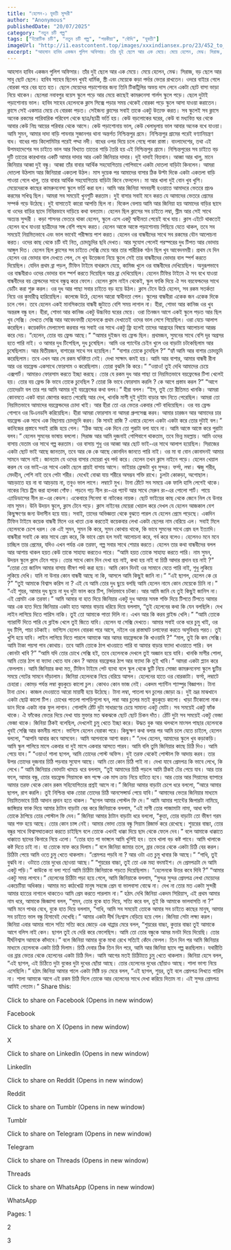 ```yaml
---
title: "হেলেন-১ যুবতী সুন্দরী"
author: "Anonymous"
publishedDate: "20/07/2025"
category: "নতুন চটি গল্প"
tags: ["ইরোটিক চটি", "নতুন চটি গল্প", "পরকীয়া", "বৌদি", "যুবতী"]
imageUrl: "http://i1.eastcontent.top/images/xxxindiansex.pro/23/452_to_suck.jpg"
excerpt: "আহসান হাবিব একজন পুলিশ অফিসার। তাঁর দুই ছেলে আর এক মেয়ে। মেয়ে হেলেন, মেঝ। সিরাজ, বড় ছেলে আর সাবু ছোট ছেলে। হাবিব সাহেব ছিলেন খুবই ধার্মিক, স্ত্রী এবং মেয়েকে কড়া পর্দার ভেতর রাখতেন। ওদরে বাইরে গেলে বোর..."
---
```


আহসান হাবিব একজন পুলিশ অফিসার। তাঁর দুই ছেলে আর এক মেয়ে। মেয়ে হেলেন, মেঝ। সিরাজ, বড় ছেলে আর সাবু ছোট ছেলে। হাবিব সাহেব ছিলেন খুবই ধার্মিক, স্ত্রী এবং মেয়েকে কড়া পর্দার ভেতর রাখতেন। ওদরে বাইরে গেলে বোরকা পরে বের হতে হত। ছেলে মেয়েদের পড়াশোনার জন্য তিনি টিকটিুলির অভয় দাস লেনে একটা ছোট বাসা ভাড়া নিয়ে থাকেন। ছেলেরা নবাবপুর বয়েস স্কুলে পড়ে আর মেয়ে কাছেই কামরুনেসা গার্লস স্কুলে পড়ে। ছেলে দুটাই পড়াশোনায় ভাল। হাবিব সাহেব হেলেনকে ক্লাস সিক্সে পড়ার সময় থেকেই বোরকা পড়ে স্কুলে আসা যাওয়া করাতেন। ক্লাসে সেই একমাত্র মেয়ে যে বোরকা পড়ত। সেইজন্য ক্লাসের সবাই তাকে একটু উত্যক্ত করত। সব স্কুলেই সব ক্লাসে অনেক রকমের পারিবারিক পরিবেশ থেকে ছাত্র/ছাত্রী ভর্তি হয়। কেউ বড়লোকের ঘরের, কেউ বা মধ্যবিত্ত ঘর থেকে আবার কেউ নিম্ন আয়ের পরিবার থেকে আসে। কেউ পড়াশোনায় ভাল, কেউ খেলাধুলায় ভাল আবার অনেক বখে যাওয়া।
আমি সুমন, আমার দাদা বাড়ি পাবনার সুজানগর থানা অন্তর্গত নিশ্চিন্তপুর গ্রমে। নিশ্চিন্তপুর গ্রামের পরেই বণ্যানিয়ন্ত্রণ বাধ। বাধের পাচ কিলোমিটার পরেই পদ্মা নদী। বাধের ওপর দিয়ে চলে গেছে পাকা রাস্তা। বাংলাদেশের, তথা এই উপমহাদেশের সব চাইতে ভাল আর বিখ্যাত তাতের শাড়ি তৈরি হয় এই নিশ্চিন্তপুর গ্রামে। নিশ্চিন্তপুরের সব চাইতে বড় দুটি তাতের কারখানার একটি আমার দাদার আর একট জিনিয়ার দাদার। দুই দাদাই বিত্তবান। আব্বা আর খালু, মানে জিনিয়ার আব্বা দুই বন্ধু। আব্বা তাঁর বাবার আর্থিক সহযোগিতায় গোপিবাগে একটা দোতলা বাড়িটা কিনলেন। আমরা দোতলা উঠলাম আর জিনিয়ারা একতলা উঠল। মাস দুয়েক পর আমাদের বাসার ঠিক উল্টা দিকে একটা একতলা বাড়ি পাওয়া গেলে খালু, তার বাবার আর্থিক সহযোগিতায় বাড়িটা কিনে ফেললেন। মা আর খালা দুই বোন খুব খুশি। মেয়েদেরকে কাছের কামরুননেসা স্কুলে ভর্তি করা হল। আমি আর জিনিয়া সমবয়সী হওয়াতে আমাদরে ভেতরে প্রচণ্ড করমের সখিত্ব ছিল। আমরা সব সময়েই খুনশুটি করতাম। দুই বাসার সবাই মনে করত যে আমাদের ভেতরে প্রেমের সম্পর্ক গড়ে উঠেছে। দুই বাসাতেই কারো আপত্তি ছিল না। বিকেল বেলায় আমি আর জিনিয়া হয় আমাদের বাড়ির ছাদে বা ওদের বাড়ির ছাদে নিবিরভাবে দাড়িয়ে কথা বলতাম।
হেলেন ছিল ক্লাসের সব চাইতে লম্বা, স্লীম আর সেই সাথে অত্যন্ত 
সুন্দরী
। কড়া শাসনর ভেতরে থাকা হেলেন, স্কুলে এসে একটু স্বাধীনতা পেয়েই বখে যায়। ক্লাস এইটে থাকতেই হেলেন বখে যাওয়া ছাত্রীদের সঙ্গ বেশি পছন্দ করত। হেলেন আস্তে আস্তে পড়াশোনায় পিছিয়ে যেতে থাকল, তবে সব সময়েই নিয়মিতভাবে এবং ভাল ভাবেই পরীক্ষায় পাশ করত। হেলেন ওর বান্ধবীদের সাথে সব রকমের যৌন আলোচনা করত। ওদের কাছ থেকে চটি বই নিত, চোদাচুদির ছবি দেখত। আর সুযোগ পেলেই পরস্পরের দুধ টিপত আর ভোদায় আঙ্গুল দিত। হেলেন ছিল ক্লাসের সব চাইতে সেক্সি মেয়ে আর তার শারীরিক গঠন ছিল খুব আবেদনময়ী। প্রথম যে দিন হেলেন ওর ভোদার বাল দেখতে পেল, সে খুব উত্তেজনা নিয়ে স্কুলে সেই তার বান্ধবীদের ভোদার বাল স্পর্শ করতে দিয়েছিল। যেদিন প্রথম ব্রা পড়ল, টিফিন টাইমে বাথরুমে যেয়ে, কামিজ খুলে ওর বান্ধবীদের দেখিয়েছিল। অনুরূপভাবে ওর বান্ধবীরাও ওদের ভোদার বাল স্পর্শ করতে দিয়েছিল আর ব্রা দেখিয়েছিল। হেলেন টিফির টাইমে ঐ সব বখে যাওয়া বান্ধবীদের বয় ফ্রেন্ডদের সাথে বন্ধুত্ব করে ফেলে। হেলেন ক্লাস নাইন থেকেই, স্কুল ফাকি দিয়ে ঐ সব বয়ফেন্ডদের সাথে ডেটিং করা শুরু করল। ওর দুধ আর পাছা সবার চাইতে বড় হয়ে উঠল। ক্লাস টেনে উঠে হেলেন, সব রকম সতর্কতা নিয়ে ওর কুমারীত্ব হারিয়েছিল।
কলেজে উঠে, হেলেন আরো স্বাধীনতা পেল। স্কুলের বান্ধবীরা একেক জন একেক দিকে চলে গেল। তবে হেলেন একই মানসিকতার বান্ধবী জুটাতে বেশি সময় লাগাল না। হীরা, শোভা আর কানিজ ওর খুব অন্তরঙ্গ বন্ধু হল। হীরা, শোভা আর কানিজ একটু উচ্চবিত্ত ঘরের মেয়ে। ওরা তিনজন আগে একই স্কুলে পড়ত আর ছিল খুব সেক্সি। দেখতে সেক্সি আর আবেদনময়ী হেলেনকে প্রথম দেখাতেই ওদের ভাল লেগে গিয়েছিল। ওরা যেচে আলাপ করেছিল। কয়েকদিন মেলামেশা করবার পর সবাই ওর সাথে একটু ফ্রি হলেই তাদের আগ্রহের বিষয়ে আলোচনা আরম্ভ করে দেয়।
“হেলেন, তোর বয় ফ্রেন্ড আছে।”
“আমার দুইজন বয় ফ্রেন্ড ছিল। প্রথমজন, সুমনের সাথে বেশি দূর অগ্রসর হতে পারি নাই। ও আমার দুধ টিপেছিল, দুধ চুষেছিল। আমি ওর প্যান্টের চেইন খুলে ওর বাড়াটা চটকেছিলাম আর চুষেছিলাম। আর দ্বিতীয়জন, বাশারের সাথে সব হয়েছিল।”
“বাশার তোকে চুদেছিল ?”
“হ্যাঁ আমি আর বাশার চোদাচুদি করেছিলাম। তবে এখন আর সে রকম ঘনিষ্টতা নেই। দেখা সাক্ষাৎ কমই হয়। আমি আর বাশার, আমার বান্ধবী রীনা আর ওর বয়ফ্রেন্ড একসাথে 
ফোরসাম
ও করেছিলাম। তোরা বুঝলি কি করে।”
“ওয়াও! তুই দেখি আমাদের চেয়ে এক্সপার্ট। আমারও ফোরসাম করতে ইচ্ছা করছে। তোর যে রকম দুধ আর পাছা তা নিয়মিতভাবে বয়ফ্রেন্ডের টিপা খেলেই হয়। তোর বয় ফ্রেন্ড কি ভাবে তোকে চুদেছিল ? তোরা কি ভাবে ফোরসাম করলি ? কে আগে প্রস্তাব করল ?”
“আগে তোদেরটা বল তার পর আমি আমার দুই বয়ফ্রেন্ডের কথা বলব।”
হীরা বলল।
“ইস, তুই তো রীতিমত খানকি। আমরা কোনমতে একট বাড়া জোগার করতে পেরেছি আর দেখ, খানকি মাগী দুই দুইটা বাড়ার স্বাদ নিতে পেরেছিল। আমরা তো নিয়মিতভাবে আমাদের বয়ফ্রেন্ডদের চোদা খাই। আর হীরা তো এর ভেতর একবার পেট বাধিয়েছিল। ওর বয় ফ্রেন্ড গোপনে ওর ডিএনডসি করিয়েছিল। হীরা আমরা ফোরসাম না আমরা গ্রুপসেক্স করব। আমার চারজন আর আমাদের চার বয়ফ্রেন্ড এক সাথে এক বিছানায় চোদাচুদি করব। কি সাবই রাজি ? এবারে হেলেন একটা একটা করে তোর দুটাই বল।”
কানিজের প্রস্তাবে সবাই রাজি হয়ে গেল।
“ঠিক আছে এক দিনে তো পুরাটা বলা যাবে না। আমি আস্তে আস্তে করে পুরাটা বলব।”
হেলেন সুমনের ভাষায় বললো।
সিরাজ আর আমি দুজনাই গোপিবাগে থাকতাম, তবে ভিন্ন মহল্লায়। আমি ওদের বাসায় যেতাম ওর সাথে গল্প করতাম। ওর বাসায় শুধু ওর আব্বা আর ছোট ভাই-এর সাথে আলাপ হয়েছিল। সিরাজের একটা ছোট ভাই আছে জানতাম, তবে আর কে কে আছে কোনদিন জানতে পারি নাই। ওর মা বা বোন কোনাদনই আমার সামনে আসে নাই। জানতাম যে ওদের বাসার মেয়েরা খুব পর্দা করে।
হেলেন তখন ক্লাস নাইনে পড়ে। হেলেন খেয়াল করল যে ওর ভাই-এর সাথে একটা ছেলে প্রায়ই বাসায় আসে। ভাইয়ার ফ্রেন্ডটা খুব সুন্দর। ফর্সা, লম্বা। ঋজু শরীর, মেদহীন, পেশি নাই তবে পেটা শরীর। দেখেই বোঝা যায় শরীরে অসম্ভব শক্তি রাখে। চুলটা কোকড়া, অগোছাল। আচড়াতে হয় না বা আচড়ায় না, তবুও ভাল লাগে। লম্বাটে মুখ। টানা ঠোঁটে সব সময়ে এক ফালি হাসি লেগেই থাকে। নাকের নিচে ট্রিম করা হালকা গোঁফ। পড়নে গাঢ় নীল রং-এর প্যান্ট আর সাথে মেরুন রং-এর পোলো শার্ট। পায়ে এ্যাডিডাসের নীল রং-এর কেডস। একেবারে সিনেমা বা নাটকের নায়ক। ছোট ভাইয়ের কাছ থেকে জেনে নিল যে উনার নাম সুমন। উনি উদয়ন স্কুলে, ক্লাস টেনে পড়ে।
ক্লাস নাইনের মেয়েরা খেয়াল করে দেখল যে হেলেন আজকাল বেশ কিছুক্ষণের জন্য উদাসীন হয়ে যায়। সবাই, তাদের অভিজ্ঞতা থেকে বুঝতে পারল যে হেলেন প্রেমে পড়েছে। একদিন টিফিন টাইমে কয়েক বান্ধবী মিলে ওর খাতা চেক করতেই কয়েকবার লেখা একটা ছেলের নাম বেরিয়ে এল। সবাই মিলে হেলেনকে চেপে ধরল। কে এই সুমন, সুমন কি করে, সুমন কোথায় থাকে, কি ভাবে সুমনের সাথে প্রেম হল ইত্যাদি। বান্ধবীরা সবাই কে কার সাথে প্রেম করে, কি ভাবে প্রেম হল সবই আলোচনা করে, গর্ব করে বলেও। হেলেনও মনে মনে চাচ্ছিল তার প্রেমের, যদিও এখন পর্যন্ত এক তরফা, গল্প সবার সাথে শেয়ার করতে। হেলেন তার কথা বান্ধবীদের বলল আর আশায় থাকল হয়ত কেউ তাকে সাহায্য করতেও পারে।
“আমি হয়ত তোকে সাহায্য করতে পারি। নাম সুমন, উদয়ন স্কুলে ক্লাস টেনে পড়ে। তোর সাথে কোন দিন দেখা হয় নাই, কথা হয় নাই বা চিঠি আদার প্রদান হয় নাই ?”
“তোরা তো জানিস আমার বাসায় ভীষণ পর্দা করা হয়ে। আমি কোন দিনই ওর সামানে যেতে পারি নাই, শুধু লুকিয়ে লুকিয়ে দেখি। যানি না উনার কোন বান্ধবী আছে না কি, আসলে আমি কিছুই জানি না।”
“এই ছাগল, হেলেন কে রে ?”
“তুই আমাকে বিশ্বাস করিস না ? এই যে আমি তোর দুধ ছুয়ে বলছি আমি হেলেন নামে কোন মেয়েকে চিনি না।”
“এই শুয়র, আমার দুধ ছুয়ে না দুধ দুটা ভাল করে টিপ, নির্দয়ভাবে চটকা। আর আমি জানি যে তুই কিছুই জানিস না। এই প্রেমটা এক তরফা।”
আমি আমার বা হাত দিয়ে জিনিয়ার একটু দুধ আমার সমস্ত শক্তি দিয়ে টিপতে টিপতে আমার আর এক হাত দিয়ে জিনিয়ার একটা হাত আমার বাড়ায় ধরিয়ে দিয়ে বললাম,
“তুই হেলেনের কথা কি যেন বলছিলি। দেখ লাইন লাগিয়ে দিতে পারিস নাকি। তুই তো আমাকে পাত্তা দিলি না। এখন আর কি করব ব্লাইন্ড খেলি।”
“আমি তোকে গ্যারান্টি দিতে পারি যে ব্লাইন্ড খেলে তুই জিতে যাবি। হেলেন যা সেক্সি দেখতে। আমার সবাই ওকে ধরে চুমু খাই, ওর দুধ টিপি, পাচা চটকাই। ভাগ্যিস হেলেন বোরকা পরে আসে, নইলে ওর রাস্তাঘাট চলাফেরা করতে অসুবিধায় পরত। তুই খুশি হয়ে যাবি। লাইন লাগিয়ে দিতে পারলে আমাকে আর আমর বয়ফ্রেন্ডকে কি খাওয়াবি ?”
“মাল, তুই কি কম সেক্সি। আমি টাকা পয়সা পাব কোথায়। তবে আমি তোকে ঠাপ খাওয়াতে পারি বা আমার বাড়ার ফ্যাদা খাওয়াতে পারি। বল কোনটা খাবি ?”
“আমি যদি তোর চোখে সেক্সি হই, তবে হেলেনকে দেখলে তুই অজ্ঞান হয়ে যাবি। খানকি মাগীর পোলা, আমি তোর ঠাপ বা ফ্যাদা খেতে যাব কেন ? আমার বয়ফ্রেন্ডর ঠাপ আর ফ্যাদা কি তুই খাবি।”
আমরা একটা প্ল্যান করে ফেললাম।
আমি জিনিয়ার কথা মত, টিফিন টাইমে পেট ব্যাথা বলে স্কুল থেকে ছুটি নিয়ে সোজা কামরুননেসা স্কুলে ছুটির সময়ে গেটের সামনে দাঁড়ালাম। জিনিয়া হেলেনকে নিয়ে বেরিয়ে আসল। হেলেনের হাতে ওর বোরকাটা। ফর্সা, লম্বাটে চেহারা। কোমড় পর্যন্ত লম্বা কুচকুচে কালো চুল। কোথও কোন ভাজ নেই। একদম প্যান্টিন শ্যাম্পুর বিজ্ঞাপন। টানা টানা চোখ। কাজল দেওয়াতে আরো মায়াবী হয়ে উঠেছে। টানা লম্বা, পাতলা ঘন চুলের জোড়া ভ্রূ। দুই ভ্রূর মাঝখানে একটা ছোট্ট কালো টিপ। চোখের পাতলা পাপড়িগুলো ঘন, লম্বা আর চুলের মতই কুচকুচে কালো। খাড়া টিকোলো নাক। ডান দিকে একটা নাক ফুল লাগান। গোলাপি ঠোঁট দুটা সাধারণের চেয়ে সামান্য একটু মোটা। সব সময়েই একটু ফাঁক থাকে। ঐ ফাঁকের ভেতর দিয়ে দেখা যায় মুক্তার মত ঝকঝকে ছোট ছোট চিকন দাঁত। ঠোঁট দুটা সব সময়েই একটু ভেজা ভেজা থাকে। জিনিয়া ঠিকই বলেছিল, দেখলেই চুমু খেতে ইচ্ছা করে। উদ্ধত বুক আর থলথলে মাংসল পাছার হেলেনকে খুবই সেক্সি আর কমনীয় লাগে। ভাগ্যিস হেলেন বেরাকা পরে। কিছুক্ষণ কথা বলার পর আমি চলে যেতে চাইলে, হেলেন বললো,
“আপনি আবার কবে আসবেন। আমি আপনাকে আশা করব।”
“দেখ হেলেন, আমাদের স্কুলে খুব কড়াকড়ি। আমি স্কুল পালিয়ে মাসে একবার বা দুই মাসে একবার আসতে পারব। আমি বলি তুমি জিনিয়ার কাছে চিঠি দিও। আমি পেয়ে যাব।”
“ওয়াও! শালা ছাগল, আমি তোদের পোস্ট অফিস। দুই তরফ থেকেই পোস্টাল ফি আদায় করব। তার উপর তোদের দুজনার চিঠি পড়বার সুযোগ আছে। আমি তো কোন চিঠি পাই না। দেখা যাবে প্রেমপত্র কি ভাবে লেখে, কি লেখে।”
আমি জিনিয়ার ভোদাটা খামচে ধরে বললাম,
“তুই আমাদের চিঠি পড়লে আমি ঠিকই টের পেয়ে যাব। আর তার ফলে, আমার বন্ধু, তোর বয়ফ্রেন্ড সিয়ামকে কম পক্ষে এক মাস ক্রাচ নিয়ে হাটতে হবে। আর তোর আর সিয়ামের ব্যাপারে আমার তরফ থেকে কোন রকম সহিযোগিতার প্রশ্নই আসে না।”
জিনিয়া আমার বাড়াটা চেপে ধরে বললো,
“আরে আমার ছাগল, রাগ করলি। তুই নিশ্চিন্ত থাক তোরা তোদের চিঠি আনসেন্সার্ড পেয়ে যাবি।”
আমাদের ভেতর জিনিয়ার মাধ্যমে নিয়মিতভাবে চিঠি আদান প্রদান হতে থাকল।
“ছাগল আমার পোস্টল ফি দে।”
আমি আমার প্যান্টের জিপারটা নামিয়ে, জাঙ্গিয়ার ফাক দিয়ে আমার ঠাটান বাড়াটা বের করে জিনিয়াকে বললাম,
“এই মাগী তোর পাজামাটা নামা, আধা ঘণ্টা তোকে ঠাপিয়ে তোর পোস্টাল ফি দেব।”
জিনিয়া আমার ঠাটান বাড়াটা ধরে বললো,
“কুত্তা, তোর বাড়াটা তো ভীষণ গরম আর শক্ত হয়ে আছে। তোর কোন চান্স নেই। আমার ভোদা তোর বন্ধু সিয়াম রিজার্ভ করে রেখেছে। শুয়রের বাচ্চা, তোর বন্ধুর সাথে বিশ্বাসঘাতকতা করতে চাইছিস বলে তোকে এখনই ধাক্কা দিয়ে ছাদ থেকে ফেলে দেব।”
বলে আমাকে ধাক্কাতে ধাক্কাতে ছাদের কিনারে নিয়ে এলো।
“তোর হাত পা ভাঙ্গলে আমি খুশিই হব। তবে খালা বড় কষ্ট পাবে। আমি খালাকে কষ্ট দিতে চাই না। যা তোকে মাফ করে দিলাম।”
বলে জিনিয়া জামার তলে, ব্রার ভেতর থেকে একটা চিঠি বের করল। চিঠিটা পেয়ে আমি ওতে চুমু খেতে থাকলাম।
“প্রেমপত্র পড়বি না ? আর ওটা এত চুমু খাবার কি আছে।”
“গাধি, তুই বুঝবি না। ওটাতে তোর দুধের ছোওয়া আছে।”
“শুয়রের বাচ্চা, তুই তো এক মহা বদমাইশ। দে প্রেমপত্রটা দে আমি একটু পড়ি।”
কাউকে না বলা শর্তে আমি চিঠিটা জিনিয়াকে পড়তে দিয়েছিলাম।
“হেলেনকে উত্তর কবে দিবি ?”
“আমার একটু সময় লাগবে।”
হেলেনের চিঠিটা পড়া হয়ে গেলে, আমি জিনিয়াকে বললাম,
“সুন্দর সুন্দর প্রেমপত্র লেখা মেয়েদের একচেটিয়া অধিকার। আমার মত কাঠখোট্ট মানুষ সহজে প্রেম বা ভালবাসা বোঝে না। দেখ না তোর মত একটা সুন্দরী আমার হাতের নাগালে থাকতেও আমি প্রেম করতে পারলাম না।”
হঠাৎ দেখি জিনিয়া একদম সিরিয়াস, এই প্রথম আমার নাম ধরে, আমাকে জিজ্ঞাসা বলল,
“সুমন, তোর বুকে হাত দিয়ে, সত্যি করে বল, তুই কি আমাকে ভালবাসতি না ?”
আমি মনে পাথর বেধে, বুকে হাত দিয়ে বললাম,
“গাধি, আমি সব সময়েই তোকে আমার সব চাইতে কাছের মানুষ, আমার সব চাইতে ভাল বন্ধু হিসাবেই দেখেছি।”
আমার একটা দীর্ঘ নিঃশ্বাস বেড়িয়ে হয়ে গেল। জিনিয়া সেটা লক্ষ্য করল। জিনিয়া এবার আমার গালে সত্যি সত্যি করে জোড়ে এক থাপ্পার মেরে বলল,
“শুয়রের বাচ্চা, কুত্তার বাচ্চা তুই আমাকে আগে বলিস নাই কেন। ছাগল তুই যে দেরি করে ফেলেছিস। আমি তো তোর বন্ধুকে আমর মনটা দিয়ে দিয়েছি। তোর দীর্ঘনিশ্বাস আমাকে কাঁদাবে।”
বলে জিনিয়া আমার বুকে মাথা রেখে সত্যিই কেঁদে ফেলল।
তিন দিন পর আমি জিনিয়ার মাধ্যমে হেলেনকে একটা চিঠি দিলাম।
চিঠি দেবার ঠিক তিন দিন পরে, আমি আর জিনিয়া ছাদে গল্প করছিলাম। যথারীতি ওর ব্রার ভেতর থেকে হেলেনের একটা চিঠি দিল। আমি আগের মতই চিঠিটাতে চুমু খেতে থাকলাম। জিনিয়া হেসে বলল,
“এই ছাগল, এই চিঠিতে দুটা বুকের দুটা দুধের ছোঁয়া আছে। তোর হেলেনের দুধের ছোঁয়াও আছে। শালা ভাগ্য নিয়ে এসেছিলি।”
হঠাৎ জিনিয়া আমার গালে একটা মিষ্টি চড় মেরে বলল,
“এই ছাগল, শুয়র, তুই বলে প্রেমপত্র লিখতে পারিস না। শালা আমাকে আগে এই রকম চিঠি দিলে তোকে আর হেলেনের সাথে দেখা করিয়ে দিতাম না। এই সুন্দর প্রেমপত্র আমিই পেতাম।”
Share this:


Click to share on Facebook (Opens in new window)


Facebook




Click to share on X (Opens in new window)


X




Click to share on LinkedIn (Opens in new window)


LinkedIn




Click to share on Reddit (Opens in new window)


Reddit




Click to share on Tumblr (Opens in new window)


Tumblr




Click to share on Telegram (Opens in new window)


Telegram




Click to share on Threads (Opens in new window)


Threads




Click to share on WhatsApp (Opens in new window)


WhatsApp


Pages: 
1
 
2
 
3
